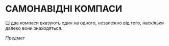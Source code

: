 ﻿# САМОНАВІДНІ КОМПАСИ

Ці два компаси вказують один на одного, незалежно від того, наскільки далеко вони знаходяться.

*Предмет*